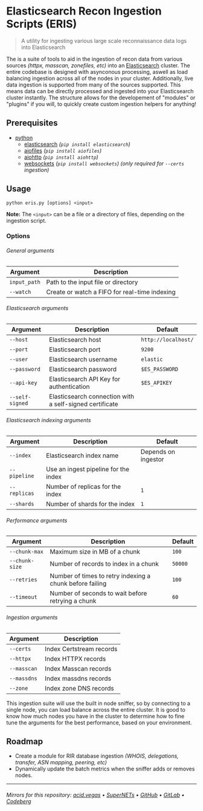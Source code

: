 # Elasticsearch Recon Ingestion Scripts (ERIS)
> A utility for ingesting various large scale reconnaissance data logs into Elasticsearch

The is a suite of tools to aid in the ingestion of recon data from various sources *(httpx, masscan, zonefiles, etc)* into an [Elasticsearch](https://www.elastic.co/elasticsearch) cluster. The entire codebase is designed with asynconous processing, aswell as load balancing ingestion across all of the nodes in your cluster. Additionally, live data ingestion is supported from many of the sources supported. This means data can be directly processed and ingested into your Elasticsearch cluster instantly. The structure allows for the developement of "modules" or "plugins" if you will, to quickly create custom ingestion helpers for anything!

## Prerequisites
- [python](https://www.python.org/)
    - [elasticsearch](https://pypi.org/project/elasticsearch/) *(`pip install elasticsearch`)*
    - [aiofiles](https://pypi.org/project/aiofiles) *(`pip install aiofiles`)*
    - [aiohttp](https://pypi.org/projects/aiohttp) *(`pip install aiohttp`)*
    - [websockets](https://pypi.org/project/websockets/) *(`pip install websockets`) (only required for `--certs` ingestion)*

## Usage
```shell
python eris.py [options] <input>
```
**Note:** The `<input>` can be a file or a directory of files, depending on the ingestion script.

### Options
###### General arguments
| Argument     | Description                                   |
|--------------|-----------------------------------------------|
| `input_path` | Path to the input file or directory           |
| `--watch`    | Create or watch a FIFO for real-time indexing |

###### Elasticsearch arguments
| Argument        | Description                                             | Default             |
|-----------------|---------------------------------------------------------|---------------------|
| `--host`        | Elasticsearch host                                      | `http://localhost/` |
| `--port`        | Elasticsearch port                                      | `9200`              |
| `--user`        | Elasticsearch username                                  | `elastic`           |
| `--password`    | Elasticsearch password                                  | `$ES_PASSWORD`      |
| `--api-key`     | Elasticsearch API Key for authentication                | `$ES_APIKEY`        |
| `--self-signed` | Elasticsearch connection with a self-signed certificate |                     |

###### Elasticsearch indexing arguments
| Argument     | Description                          | Default             |
|--------------|--------------------------------------|---------------------|
| `--index`    | Elasticsearch index name             | Depends on ingestor |
| `--pipeline` | Use an ingest pipeline for the index |                     |
| `--replicas` | Number of replicas for the index     | `1`                 |
| `--shards`   | Number of shards for the index       | `1`                 |

###### Performance arguments
| Argument       | Description                                              | Default |
|----------------|----------------------------------------------------------|---------|
| `--chunk-max`  | Maximum size in MB of a chunk                            | `100`   |
| `--chunk-size` | Number of records to index in a chunk                    | `50000` |
| `--retries`    | Number of times to retry indexing a chunk before failing | `100`   |
| `--timeout`    | Number of seconds to wait before retrying a chunk        | `60`    |

###### Ingestion arguments
| Argument    | Description              |
|-------------|--------------------------|
| `--certs`   | Index Certstream records |
| `--httpx`   | Index HTTPX records      |
| `--masscan` | Index Masscan records    |
| `--massdns` | Index massdns records    |
| `--zone`    | Index zone DNS records   |

This ingestion suite will use the built in node sniffer, so by connecting to a single node, you can load balance across the entire cluster.
It is good to know how much nodes you have in the cluster to determine how to fine tune the arguments for the best performance, based on your environment.

## Roadmap
- Create a module for RIR database ingestion *(WHOIS, delegations, transfer, ASN mapping, peering, etc)*
- Dynamically update the batch metrics when the sniffer adds or removes nodes.

___

###### Mirrors for this repository: [acid.vegas](https://git.acid.vegas/eris) • [SuperNETs](https://git.supernets.org/acidvegas/eris) • [GitHub](https://github.com/acidvegas/eris) • [GitLab](https://gitlab.com/acidvegas/eris) • [Codeberg](https://codeberg.org/acidvegas/eris)

